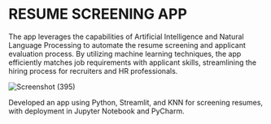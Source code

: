 # RESUME SCREENING APP

The app leverages the capabilities of Artificial Intelligence and Natural Language Processing to automate the resume screening and applicant evaluation process. By utilizing machine learning techniques, the app efficiently matches job requirements with applicant skills, streamlining the hiring process for recruiters and HR professionals.

![Screenshot (395)](https://github.com/user-attachments/assets/3f83e806-9e70-419b-8be8-51170c6ac6c1)

Developed an app using Python, Streamlit, and KNN for screening resumes, with deployment in Jupyter Notebook and PyCharm.
